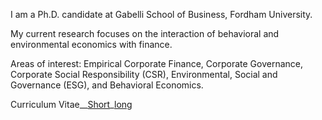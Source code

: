 I am a Ph.D. candidate at Gabelli School of Business, Fordham University.

My current research focuses on the interaction of behavioral and environmental economics with finance.

Areas of interest: Empirical Corporate Finance, Corporate Governance, Corporate Social Responsibility (CSR), Environmental, Social and Governance (ESG), and Behavioral Economics.


Curriculum Vitae__[Short](CV_13thMay_2021.pdf)_[long](/pdf/Jeet_CV_latest.pdf")
